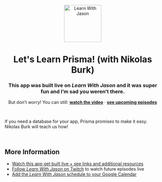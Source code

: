 <p align="center">
  <a href="https://www.learnwithjason.dev">
    <img src="https://res.cloudinary.com/jlengstorf/image/upload/q_auto,f_auto,w_240/v1579281727/lwj/learnwithjason.png" alt="Learn With Jason" width="120" />
  </a>
</p>
<h1 align="center">
  Let's Learn Prisma! (with Nikolas Burk)
</h1>
<h3 align="center">
  This app was built live on <em>Learn With Jason</em> and it was super fun and I’m sad you weren’t there.
</h3>
<p align="center">
  But don’t worry! You can still: 
  <a href="https://www.learnwithjason.dev/let-s-learn-prisma"><strong>watch the video</strong></a> · 
  <a href="https://jason.af/lwj/schedule"><strong>see upcoming episodes</strong></a>
</p>

&nbsp;

If you need a database for your app, Prisma promises to make it easy. Nikolas Burk will teach us how!

&nbsp;

## More Information

- [Watch this app get built live + see links and additional resources][episode]
- [Follow _Learn With Jason_ on Twitch][twitch] to watch future episodes live
- [Add the _Learn With Jason_ schedule to your Google Calendar][cal]

&nbsp;

[episode]: https://www.learnwithjason.dev/let-s-learn-prisma
[twitch]: https://jason.af/twitch
[cal]: https://jason.af/lwj/cal